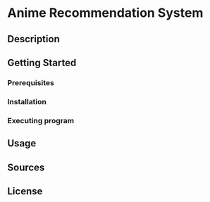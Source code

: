 # Anime Recommendation System
## Description
## Getting Started
### Prerequisites
### Installation
### Executing program
## Usage
## Sources
## License
